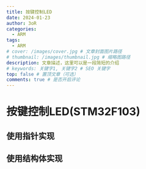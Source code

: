 ```yaml
---
title: 按键控制LED
date: 2024-01-23
author: 3oR
categories:
  - ARM
tags:
  - ARM
# cover: /images/cover.jpg # 文章封面图片路径
# thumbnail: /images/thumbnail.jpg # 缩略图路径
description: 文章描述，这里可以是一段简短的介绍
# keywords: 关键字1, 关键字2 # SEO 关键字
top: false # 置顶文章（可选）
comments: true # 是否开启评论
---
```

# 按键控制LED(STM32F103)

## 使用指针实现





## 使用结构体实现



